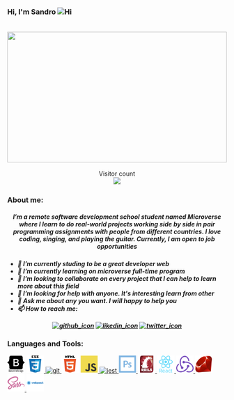   ### Hi, I'm Sandro <img height="60" width="80" src="https://cdn.dribbble.com/users/3117394/screenshots/6979664/kaonashi.gif" alt="Hi"> <br><br>


  <img width="100%" height="300px" src="https://encrypted-tbn0.gstatic.com/images?q=tbn:ANd9GcTQgYlf9XfxEDofq0Ho_kGRUd8HdMroMcCkYMpruUzRbVAh6jON9GRye0QNY0QqJbxQ1NM&usqp=CAU">

  <p align="center">
    Visitor count<br>
    <img src="https://profile-counter.glitch.me/sambeck87/count.svg" />
  </p>
  <h3 align="left">About me:</h3>
  <h5 align="center"> I’m a remote software development school student named Microverse where I learn to do real-world projects working side by side in pair programming assignments with people from different countries. I love coding, singing, and playing the guitar. Currently, I am open to job opportunities<h5>
 
- 🔭 I’m currently studing to be a great developer web
- 🌱 I’m currently learning on microverse full-time program
- 👯 I’m looking to collaborate on every project that I can help to learn more about this field
- 🤔 I’m looking for help with anyone. It's interesting learn from other
- 💬 Ask me about any you want. I will happy to help you
- 📫 How to reach me:
  
<p align="center">
  <a href="https://github.com/sambeck87" target="blank"><img align="center"
   src="https://raw.githubusercontent.com/rahuldkjain/github-profile-readme-generator/master/src/images/icons/Social/github.svg"
   alt="github_icon" height="30" width="40" /></a>
  <a href="https://www.linkedin.com/in/sandro-israel-hern%C3%A1ndez-zamora-899386a4/" target="blank"><img align="center"
    src="https://raw.githubusercontent.com/rahuldkjain/github-profile-readme-generator/master/src/images/icons/Social/linked-in-alt.svg"
    alt="likedin_icon" height="30" width="40" /></a>
  <a href="https://twitter.com/sambeck4488" target="blank"><img align="center"
    src="https://raw.githubusercontent.com/rahuldkjain/github-profile-readme-generator/master/src/images/icons/Social/twitter.svg"
    alt="twitter_icon" height="30" width="40" /></a>
</p>
  
  <h3 align="left">Languages and Tools:</h3>
      <p align="left">
        <a href="https://getbootstrap.com" target="_blank" rel="noreferrer"> <img
            src="https://raw.githubusercontent.com/devicons/devicon/master/icons/bootstrap/bootstrap-plain-wordmark.svg"
            alt="bootstrap" width="40" height="40" /></a>
        <a href="https://www.w3schools.com/css/" target="_blank" rel="noreferrer"> <img
            src="https://raw.githubusercontent.com/devicons/devicon/master/icons/css3/css3-original-wordmark.svg"
            alt="css3" width="40" height="40" /> </a>
        <a href="https://git-scm.com/" target="_blank" rel="noreferrer"> <img
            src="https://www.vectorlogo.zone/logos/git-scm/git-scm-icon.svg" alt="git" width="40" height="40" /> </a>
        <a href="https://www.w3.org/html/" target="_blank" rel="noreferrer"> <img
            src="https://raw.githubusercontent.com/devicons/devicon/master/icons/html5/html5-original-wordmark.svg"
            alt="html5" width="40" height="40" /></a>
        <a href="https://developer.mozilla.org/en-US/docs/Web/JavaScript" target="_blank" rel="noreferrer"> <img
            src="https://raw.githubusercontent.com/devicons/devicon/master/icons/javascript/javascript-original.svg"
            alt="javascript" width="40" height="40" /> </a>
        <a href="https://jestjs.io" target="_blank" rel="noreferrer"> <img
            src="https://www.vectorlogo.zone/logos/jestjsio/jestjsio-icon.svg" alt="jest" width="40" height="40" /> </a>
        <a href="https://www.photoshop.com/en" target="_blank" rel="noreferrer"> <img
            src="https://raw.githubusercontent.com/devicons/devicon/master/icons/photoshop/photoshop-line.svg"
            alt="photoshop" width="40" height="40" /> </a>
        <a href="https://rubyonrails.org" target="_blank" rel="noreferrer"> <img
            src="https://raw.githubusercontent.com/devicons/devicon/master/icons/rails/rails-original-wordmark.svg"
            alt="rails" width="40" height="40" /> </a>
        <a href="https://reactjs.org/" target="_blank" rel="noreferrer">
          <img src="https://raw.githubusercontent.com/devicons/devicon/master/icons/react/react-original-wordmark.svg"
            alt="react" width="40" height="40" /> </a>
        <a href="https://redux.js.org" target="_blank" rel="noreferrer">
          <img src="https://raw.githubusercontent.com/devicons/devicon/master/icons/redux/redux-original.svg"
            alt="redux" width="40" height="40" /> </a>
        <a href="https://www.ruby-lang.org/en/" target="_blank" rel="noreferrer"> <img
            src="https://raw.githubusercontent.com/devicons/devicon/master/icons/ruby/ruby-original.svg" alt="ruby"
            width="40" height="40" /> </a>
        <a href="https://sass-lang.com" target="_blank" rel="noreferrer"> <img
            src="https://raw.githubusercontent.com/devicons/devicon/master/icons/sass/sass-original.svg" alt="sass"
            width="40" height="40" /> </a>
        <a href="https://webpack.js.org" target="_blank" rel="noreferrer"> <img
            src="https://raw.githubusercontent.com/devicons/devicon/d00d0969292a6569d45b06d3f350f463a0107b0d/icons/webpack/webpack-original-wordmark.svg"
            alt="webpack" width="40" height="40" /> </a>
      </p>
  

